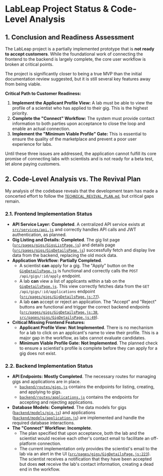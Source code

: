 # LabLeap Project Status & Code-Level Analysis

## 1. Conclusion and Readiness Assessment

The LabLeap project is a partially implemented prototype that is **not ready to accept customers**. While the foundational work of connecting the frontend to the backend is largely complete, the core user workflow is broken at critical points.

The project is significantly closer to being a true MVP than the initial documentation review suggested, but it is still several key features away from being viable.

**Critical Path to Customer Readiness:**

1.  **Implement the Applicant Profile View:** A lab must be able to view the profile of a scientist who has applied to their gig. This is the highest priority.
2.  **Complete the "Connect" Workflow:** The system must provide contact information to both parties upon acceptance to close the loop and enable an actual connection.
3.  **Implement the "Minimum Viable Profile" Gate:** This is essential to ensure the quality of the marketplace and prevent a poor user experience for labs.

Until these three issues are addressed, the application cannot fulfill its core promise of connecting labs with scientists and is not ready for a beta test, let alone paying customers.

## 2. Code-Level Analysis vs. The Revival Plan

My analysis of the codebase reveals that the development team has made a concerted effort to follow the [`TECHNICAL_REVIVAL_PLAN.md`](TECHNICAL_REVIVAL_PLAN.md:1), but critical gaps remain.

### 2.1. Frontend Implementation Status

*   **API Service Layer:** **Completed**. A centralized API service exists at [`src/services/api.js`](src/services/api.js:1) and correctly handles API calls and JWT authentication, as planned.
*   **Gig Listing and Details:** **Completed**. The gig list page ([`src/pages/gigs/GigsListPage.js`](src/pages/gigs/GigsListPage.js:1)) and details page ([`src/pages/gigs/GigDetailsPage.js`](src/pages/gigs/GigDetailsPage.js:1)) successfully fetch and display live data from the backend, replacing the old mock data.
*   **Application Workflow:** **Partially Completed**.
    *   A scientist **can** apply for a gig. The "Apply" button on the [`GigDetailsPage.js`](src/pages/gigs/GigDetailsPage.js:180) is functional and correctly calls the `POST /api/gigs/:id/apply` endpoint.
    *   A lab **can** view a list of applicants within a tab on the [`GigDetailsPage.js`](src/pages/gigs/GigDetailsPage.js:194). This view correctly fetches data from the `GET /api/gigs/:id/applications` endpoint ([`src/pages/gigs/GigDetailsPage.js:77`](src/pages/gigs/GigDetailsPage.js:77)).
    *   A lab **can** accept or reject an application. The "Accept" and "Reject" buttons are functional and trigger the correct backend endpoints ([`src/pages/gigs/GigDetailsPage.js:38`](src/pages/gigs/GigDetailsPage.js:38), [`src/pages/gigs/GigDetailsPage.js:49`](src/pages/gigs/GigDetailsPage.js:49)).
*   **Critical Missing Frontend Features:**
    *   **Applicant Profile View:** **Not Implemented**. There is no mechanism for a lab to click on an applicant's name to view their profile. This is a major gap in the workflow, as labs cannot evaluate candidates.
    *   **Minimum Viable Profile Gate:** **Not Implemented**. The planned check to ensure a scientist's profile is complete before they can apply for a gig does not exist.

### 2.2. Backend Implementation Status

*   **API Endpoints:** **Mostly Completed**. The necessary routes for managing gigs and applications are in place.
    *   [`backend/routes/gigs.js`](backend/routes/gigs.js:1) contains the endpoints for listing, creating, and applying to gigs.
    *   [`backend/routes/applications.js`](backend/routes/applications.js:1) contains the endpoints for accepting and rejecting applications.
*   **Database Models:** **Completed**. The data models for gigs ([`backend/models/gig.js`](backend/models/gig.js:1)) and applications ([`backend/models/application.js`](backend/models/application.js:1)) are implemented and handle the required database interactions.
*   **The "Connect" Workflow:** **Incomplete**.
    *   The plan specified that upon acceptance, both the lab and the scientist would receive each other's contact email to facilitate an off-platform connection.
    *   The current implementation only provides the scientist's email to the lab via an alert in the UI ([`src/pages/gigs/GigDetailsPage.js:223`](src/pages/gigs/GigDetailsPage.js:223)). The scientist receives a notification that they have been accepted but does **not** receive the lab's contact information, creating a dead end in the workflow.
